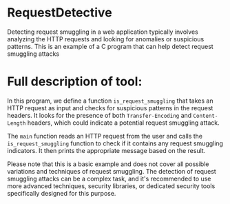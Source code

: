 # RequestDetective
Detecting request smuggling in a web application typically involves analyzing the HTTP requests and looking for anomalies or suspicious patterns. This is an example of a C program that can help detect request smuggling attacks

# Full description of tool:
In this program, we define a function `is_request_smuggling` that takes an HTTP request as input and checks for suspicious patterns in the request headers. It looks for the presence of both `Transfer-Encoding` and `Content-Length` headers, which could indicate a potential request smuggling attack.

The `main` function reads an HTTP request from the user and calls the `is_request_smuggling` function to check if it contains any request smuggling indicators. It then prints the appropriate message based on the result.

Please note that this is a basic example and does not cover all possible variations and techniques of request smuggling. The detection of request smuggling attacks can be a complex task, and it's recommended to use more advanced techniques, security libraries, or dedicated security tools specifically designed for this purpose.
